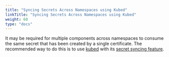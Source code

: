 ```yaml
---
title: "Syncing Secrets Across Namespaces using Kubed"
linkTitle: "Syncing Secrets Across Namespaces using Kubed"
weight: 60
type: "docs"
---
```


It may be required for multiple components across namespaces to consume the same
secret that has been created by a single certificate. The recommended way to do
this is to use [kubed](https://github.com/appscode/kubed) with its [secret
syncing
feature](https://appscode.com/products/kubed/v0.11.0/guides/config-syncer/intra-cluster/).
